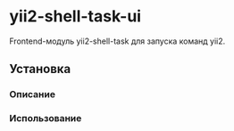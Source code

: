 # yii2-shell-task-ui

Frontend-модуль yii2-shell-task для запуска команд yii2.

## Установка

### Описание

### Использование
